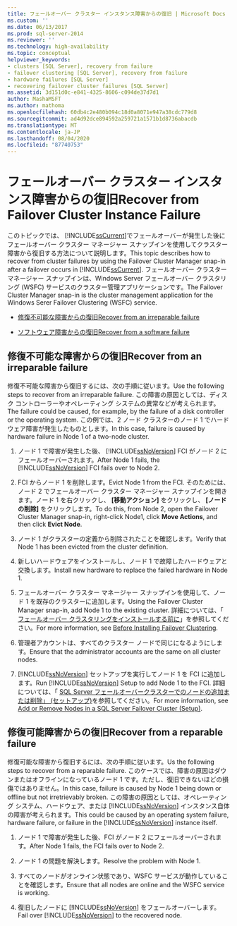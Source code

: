 ```yaml
---
title: フェールオーバー クラスター インスタンス障害からの復旧 | Microsoft Docs
ms.custom: ''
ms.date: 06/13/2017
ms.prod: sql-server-2014
ms.reviewer: ''
ms.technology: high-availability
ms.topic: conceptual
helpviewer_keywords:
- clusters [SQL Server], recovery from failure
- failover clustering [SQL Server], recovery from failure
- hardware failures [SQL Server]
- recovering failover cluster failures [SQL Server]
ms.assetid: 3d151d0c-e841-4325-8606-c094de37d7d1
author: MashaMSFT
ms.author: mathoma
ms.openlocfilehash: 60db4c2e480b094c18d0a8071e947a38cdc779d8
ms.sourcegitcommit: ad4d92dce894592a259721a1571b1d8736abacdb
ms.translationtype: MT
ms.contentlocale: ja-JP
ms.lasthandoff: 08/04/2020
ms.locfileid: "87740753"
---
```

# <a name="recover-from-failover-cluster-instance-failure"></a><span data-ttu-id="41adf-102">フェールオーバー クラスター インスタンス障害からの復旧</span><span class="sxs-lookup"><span data-stu-id="41adf-102">Recover from Failover Cluster Instance Failure</span></span>
  <span data-ttu-id="41adf-103">このトピックでは、 [!INCLUDE[ssCurrent](../../../includes/sscurrent-md.md)]でフェールオーバーが発生した後にフェールオーバー クラスター マネージャー スナップインを使用してクラスター障害から復旧する方法について説明します。</span><span class="sxs-lookup"><span data-stu-id="41adf-103">This topic describes how to recover from cluster failures by using the Failover Cluster Manager snap-in after a failover occurs in [!INCLUDE[ssCurrent](../../../includes/sscurrent-md.md)].</span></span> <span data-ttu-id="41adf-104">フェールオーバー クラスター マネージャー スナップインは、Windows Server フェールオーバー クラスタリング (WSFC) サービスのクラスター管理アプリケーションです。</span><span class="sxs-lookup"><span data-stu-id="41adf-104">The Failover Cluster Manager snap-in is the cluster management application for the Windows Serer Failover Clustering (WSFC) service.</span></span>  
  
-   [<span data-ttu-id="41adf-105">修復不可能な障害からの復旧</span><span class="sxs-lookup"><span data-stu-id="41adf-105">Recover from an irreparable failure</span></span>](#Scenario1)  
  
-   [<span data-ttu-id="41adf-106">ソフトウェア障害からの復旧</span><span class="sxs-lookup"><span data-stu-id="41adf-106">Recover from a software failure</span></span>](#Scenario2)  
  
##  <a name="recover-from-an-irreparable-failure"></a><a name="Scenario1"></a><span data-ttu-id="41adf-107">修復不可能な障害からの復旧</span><span class="sxs-lookup"><span data-stu-id="41adf-107">Recover from an irreparable failure</span></span>  
 <span data-ttu-id="41adf-108">修復不可能な障害から復旧するには、次の手順に従います。</span><span class="sxs-lookup"><span data-stu-id="41adf-108">Use the following steps to recover from an irreparable failure.</span></span> <span data-ttu-id="41adf-109">この障害の原因としては、ディスク コントローラーやオペレーティング システムの異常などが考えられます。</span><span class="sxs-lookup"><span data-stu-id="41adf-109">The failure could be caused, for example, by the failure of a disk controller or the operating system.</span></span> <span data-ttu-id="41adf-110">この例では、2 ノード クラスターのノード 1 でハードウェア障害が発生したものとします。</span><span class="sxs-lookup"><span data-stu-id="41adf-110">In this case, failure is caused by hardware failure in Node 1 of a two-node cluster.</span></span>  
  
1.  <span data-ttu-id="41adf-111">ノード 1 で障害が発生した後、 [!INCLUDE[ssNoVersion](../../../includes/ssnoversion-md.md)] FCI がノード 2 にフェールオーバーされます。</span><span class="sxs-lookup"><span data-stu-id="41adf-111">After Node 1 fails, the [!INCLUDE[ssNoVersion](../../../includes/ssnoversion-md.md)] FCI fails over to Node 2.</span></span>  
  
2.  <span data-ttu-id="41adf-112">FCI からノード 1 を削除します。</span><span class="sxs-lookup"><span data-stu-id="41adf-112">Evict Node 1 from the FCI.</span></span> <span data-ttu-id="41adf-113">そのためには、ノード 2 でフェールオーバー クラスター マネージャー スナップインを開きます。ノード 1 を右クリックし、 **[移動アクション]** をクリックし、 **[ノードの削除]** をクリックします。</span><span class="sxs-lookup"><span data-stu-id="41adf-113">To do this, from Node 2, open the Failover Cluster Manager snap-in, right-click Node1, click **Move Actions**, and then click **Evict Node**.</span></span>  
  
3.  <span data-ttu-id="41adf-114">ノード 1 がクラスターの定義から削除されたことを確認します。</span><span class="sxs-lookup"><span data-stu-id="41adf-114">Verify that Node 1 has been evicted from the cluster definition.</span></span>  
  
4.  <span data-ttu-id="41adf-115">新しいハードウェアをインストールし、ノード 1 で故障したハードウェアと交換します。</span><span class="sxs-lookup"><span data-stu-id="41adf-115">Install new hardware to replace the failed hardware in Node 1.</span></span>  
  
5.  <span data-ttu-id="41adf-116">フェールオーバー クラスター マネージャー スナップインを使用して、ノード 1 を既存のクラスターに追加します。</span><span class="sxs-lookup"><span data-stu-id="41adf-116">Using the Failover Cluster Manager snap-in, add Node 1 to the existing cluster.</span></span> <span data-ttu-id="41adf-117">詳細については、「 [フェールオーバー クラスタリングをインストールする前に](../install/before-installing-failover-clustering.md)」を参照してください。</span><span class="sxs-lookup"><span data-stu-id="41adf-117">For more information, see [Before Installing Failover Clustering](../install/before-installing-failover-clustering.md).</span></span>  
  
6.  <span data-ttu-id="41adf-118">管理者アカウントは、すべてのクラスター ノードで同じになるようにします。</span><span class="sxs-lookup"><span data-stu-id="41adf-118">Ensure that the administrator accounts are the same on all cluster nodes.</span></span>  
  
7.  <span data-ttu-id="41adf-119">[!INCLUDE[ssNoVersion](../../../includes/ssnoversion-md.md)] セットアップを実行してノード 1 を FCI に追加します。</span><span class="sxs-lookup"><span data-stu-id="41adf-119">Run [!INCLUDE[ssNoVersion](../../../includes/ssnoversion-md.md)] Setup to add Node 1 to the FCI.</span></span> <span data-ttu-id="41adf-120">詳細については、「 [SQL Server フェールオーバークラスターでのノードの追加または削除」 &#40;セットアップ&#41;](../install/add-or-remove-nodes-in-a-sql-server-failover-cluster-setup.md)を参照してください。</span><span class="sxs-lookup"><span data-stu-id="41adf-120">For more information, see [Add or Remove Nodes in a SQL Server Failover Cluster &#40;Setup&#41;](../install/add-or-remove-nodes-in-a-sql-server-failover-cluster-setup.md).</span></span>  
  
##  <a name="recover-from-a-reparable-failure"></a><a name="Scenario2"></a><span data-ttu-id="41adf-121">修復可能障害からの復旧</span><span class="sxs-lookup"><span data-stu-id="41adf-121">Recover from a reparable failure</span></span>  
 <span data-ttu-id="41adf-122">修復可能な障害から復旧するには、次の手順に従います。</span><span class="sxs-lookup"><span data-stu-id="41adf-122">Us the following steps to recover from a reparable failure.</span></span> <span data-ttu-id="41adf-123">このケースでは、障害の原因はダウンまたはオフラインになっているノード 1 です。ただし、復旧できないほどの損傷ではありません。</span><span class="sxs-lookup"><span data-stu-id="41adf-123">In this case, failure is caused by Node 1 being down or offline but not irretrievably broken.</span></span> <span data-ttu-id="41adf-124">この障害の原因としては、オペレーティング システム、ハードウェア、または [!INCLUDE[ssNoVersion](../../../includes/ssnoversion-md.md)] インスタンス自体の障害が考えられます。</span><span class="sxs-lookup"><span data-stu-id="41adf-124">This could be caused by an operating system failure, hardware failure, or failure in the [!INCLUDE[ssNoVersion](../../../includes/ssnoversion-md.md)] instance itself.</span></span>  
  
1.  <span data-ttu-id="41adf-125">ノード 1 で障害が発生した後、FCI がノード 2 にフェールオーバーされます。</span><span class="sxs-lookup"><span data-stu-id="41adf-125">After Node 1 fails, the FCI fails over to Node 2.</span></span>  
  
2.  <span data-ttu-id="41adf-126">ノード 1 の問題を解決します。</span><span class="sxs-lookup"><span data-stu-id="41adf-126">Resolve the problem with Node 1.</span></span>  
  
3.  <span data-ttu-id="41adf-127">すべてのノードがオンライン状態であり、WSFC サービスが動作していることを確認します。</span><span class="sxs-lookup"><span data-stu-id="41adf-127">Ensure that all nodes are online and the WSFC service is working.</span></span>  
  
4.  <span data-ttu-id="41adf-128">復旧したノードに [!INCLUDE[ssNoVersion](../../../includes/ssnoversion-md.md)] をフェールオーバーします。</span><span class="sxs-lookup"><span data-stu-id="41adf-128">Fail over [!INCLUDE[ssNoVersion](../../../includes/ssnoversion-md.md)] to the recovered node.</span></span>  
  
  
